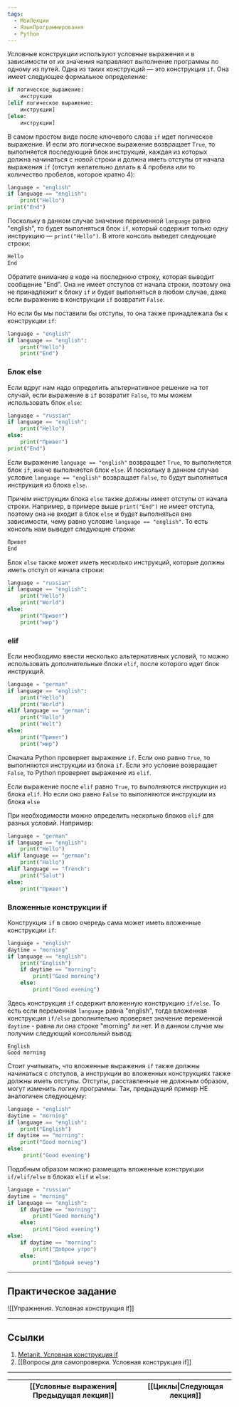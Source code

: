 ```yaml
---
tags:
  - МоиЛекции
  - ЯзыкПрограммирования
  - Python
---
```

Условные конструкции используют условные выражения и в зависимости от их значения направляют выполнение программы по одному из путей. Одна из таких конструкций — это конструкция `if`. Она имеет следующее формальное определение:

```python
if логическое_выражение:
    инструкции
[elif логическое выражение:
    инструкции]
[else: 
    инструкции]
```

В самом простом виде после ключевого слова `if` идет логическое выражение. И если это логическое выражение возвращает `True`, то выполняется последующий блок инструкций, каждая из которых должна начинаться с новой строки и должна иметь отступы от начала выражения `if` (отступ желательно делать в 4 пробела или то количество пробелов, которое кратно 4):

```python
language = "english"
if language == "english":
    print("Hello")
print("End")
```

Поскольку в данном случае значение переменной `language` равно "english", то будет выполняться блок `if`, который содержит только одну инструкцию — `print("Hello")`. В итоге консоль выведет следующие строки:

```python
Hello
End
```

Обратите внимание в коде на последнюю строку, которая выводит сообщение "End". Она не имеет отступов от начала строки, поэтому она не принадлежит к блоку `if` и будет выполняться в любом случае, даже если выражение в конструкции `if` возвратит `False`.

Но если бы мы поставили бы отступы, то она также принадлежала бы к конструкции `if`:

```python
language = "english"
if language == "english":
    print("Hello")
    print("End")
```

### Блок else

Если вдруг нам надо определить альтернативное решение на тот случай, если выражение в `if` возвратит `False`, то мы можем использовать блок `else`:

```python
language = "russian"
if language == "english":
    print("Hello")
else:
    print("Привет")
print("End")
```

Если выражение `language == "english"` возвращает `True`, то выполняется блок `if`, иначе выполняется блок `else`. И поскольку в данном случае условие `language == "english"` возвращает `False`, то будут выполняться инструкция из блока `else`.

Причем инструкции блока `else` также должны имеет отступы от начала строки. Например, в примере выше `print("End")` не имеет отступа, поэтому она не входит в блок `else` и будет выполняться вне зависимости, чему равно условие `language == "english"`. То есть консоль нам выведет следующие строки:

```python
Привет
End
```

Блок `else` также может иметь несколько инструкций, которые должны иметь отступ от начала строки:

```python
language = "russian"
if language == "english":
    print("Hello")
    print("World")
else:
    print("Привет")
    print("мир")
```

### elif

Если необходимо ввести несколько альтернативных условий, то можно использовать дополнительные блоки `elif`, после которого идет блок инструкций.

```python
language = "german"
if language == "english":
    print("Hello")
    print("World")
elif language == "german":
    print("Hallo")
    print("Welt")
else:
    print("Привет")
    print("мир")
```

Сначала Python проверяет выражение `if`. Если оно равно `True`, то выполняются инструкции из блока `if`. Если это условие возвращает `False`, то Python проверяет выражение из `elif`.

Если выражение после `elif` равно `True`, то выполняются инструкции из блока `elif`. Но если оно равно `False` то выполняются инструкции из блока `else`

При необходимости можно определить несколько блоков `elif` для разных условий. Например:

```python
language = "german"
if language == "english":
    print("Hello")
elif language == "german":
    print("Hallo")
elif language == "french":
    print("Salut")
else:
    print("Привет")
```

### Вложенные конструкции if

Конструкция `if` в свою очередь сама может иметь вложенные конструкции `if`:

```python
language = "english"
daytime = "morning"
if language == "english":
    print("English")
    if daytime == "morning":
        print("Good morning")
    else:
        print("Good evening")
```

Здесь конструкция `if` содержит вложенную конструкцию `if/else`. То есть если переменная `language` равна "english", тогда вложенная конструкция `if/else` дополнительно проверяет значение переменной `daytime` - равна ли она строке "morning" ли нет. И в данном случае мы получим следующий консольный вывод:

```
English
Good morning
```

Стоит учитывать, что вложенные выражения `if` также должны начинаться с отступов, а инструкции во вложенных конструкциях также должны иметь отступы. Отступы, расставленные не должным образом, могут изменить логику программы. Так, предыдущий пример НЕ аналогичен следующему:

```python
language = "english"
daytime = "morning"
if language == "english":
    print("English")
if daytime == "morning":
    print("Good morning")
else:
     print("Good evening")
```

Подобным образом можно размещать вложенные конструкции `if/elif/else` в блоках `elif` и `else`:

```python
language = "russian"
daytime = "morning"
if language == "english":
    if daytime == "morning":
        print("Good morning")
    else:
        print("Good evening")
else:
    if daytime == "morning":
        print("Доброе утро")
    else:
        print("Добрый вечер")
```

---
## Практическое задание

![[Упражнения. Условная конструкция if]]

---
## Ссылки

1. [Metanit. Условная конструкция if](https://metanit.com/python/tutorial/2.6.php)
2. [[Вопросы для самопроверки. Условная конструкция if]]

---

| [[Условные выражения\|Предыдущая лекция]] | [[Циклы\|Следующая лекция]] |
| ----------------------------------------- | --------------------------- |
